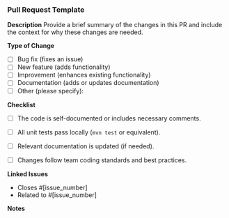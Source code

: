 
### Pull Request Template

**Description**
Provide a brief summary of the changes in this PR and include the context for why these changes are needed.

**Type of Change**
- [ ] Bug fix (fixes an issue)
- [ ] New feature (adds functionality)
- [ ] Improvement (enhances existing functionality)
- [ ] Documentation (adds or updates documentation)
- [ ] Other (please specify):

**Checklist**
- [ ] The code is self-documented or includes necessary comments.
- [ ] All unit tests pass locally (`mvn test` or equivalent).
- [ ] Relevant documentation is updated (if needed).
- [ ] Changes follow team coding standards and best practices.



**Linked Issues**
- Closes #[issue_number]
- Related to #[issue_number]

**Notes**
